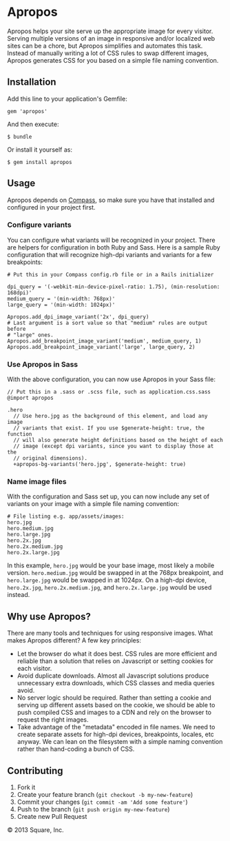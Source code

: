 # Apropos

Apropos helps your site serve up the appropriate image for every visitor. Serving multiple versions of an image in responsive and/or localized web sites can be a chore, but Apropos simplifies and automates this task. Instead of manually writing a lot of CSS rules to swap different images, Apropos generates CSS for you based on a simple file naming convention.

## Installation

Add this line to your application's Gemfile:

    gem 'apropos'

And then execute:

    $ bundle

Or install it yourself as:

    $ gem install apropos

## Usage

Apropos depends on [Compass](http://compass-style.org/), so make sure you have that installed and configured in your project first.

### Configure variants

You can configure what variants will be recognized in your project. There are helpers for configuration in both Ruby and Sass. Here is a sample Ruby configuration that will recognize high-dpi variants and variants for a few breakpoints:

    # Put this in your Compass config.rb file or in a Rails initializer

    dpi_query = '(-webkit-min-device-pixel-ratio: 1.75), (min-resolution: 168dpi)'
    medium_query = '(min-width: 768px)'
    large_query = '(min-width: 1024px)'

    Apropos.add_dpi_image_variant('2x', dpi_query)
    # Last argument is a sort value so that "medium" rules are output before
    # "large" ones.
    Apropos.add_breakpoint_image_variant('medium', medium_query, 1)
    Apropos.add_breakpoint_image_variant('large', large_query, 2)

### Use Apropos in Sass

With the above configuration, you can now use Apropos in your Sass file:

    // Put this in a .sass or .scss file, such as application.css.sass
    @import apropos

    .hero
      // Use hero.jpg as the background of this element, and load any image
      // variants that exist. If you use $generate-height: true, the function
      // will also generate height definitions based on the height of each
      // image (except dpi variants, since you want to display those at the
      // original dimensions).
      +apropos-bg-variants('hero.jpg', $generate-height: true)

### Name image files

With the configuration and Sass set up, you can now include any set of variants on your image with a simple file naming convention:

    # File listing e.g. app/assets/images:
    hero.jpg
    hero.medium.jpg
    hero.large.jpg
    hero.2x.jpg
    hero.2x.medium.jpg
    hero.2x.large.jpg

In this example, `hero.jpg` would be your base image, most likely a mobile version. `hero.medium.jpg` would be swapped in at the 768px breakpoint, and `hero.large.jpg` would be swapped in at 1024px. On a high-dpi device, `hero.2x.jpg`, `hero.2x.medium.jpg`, and `hero.2x.large.jpg` would be used instead.

## Why use Apropos?

There are many tools and techniques for using responsive images. What makes Apropos different? A few key principles:

- Let the browser do what it does best. CSS rules are more efficient and reliable than a solution that relies on Javascript or setting cookies for each visitor.
- Avoid duplicate downloads. Almost all Javascript solutions produce unnecessary extra downloads, which CSS classes and media queries avoid.
- No server logic should be required. Rather than setting a cookie and serving up different assets based on the cookie, we should be able to push compiled CSS and images to a CDN and rely on the browser to request the right images.
- Take advantage of the "metadata" encoded in file names. We need to create separate assets for high-dpi devices, breakpoints, locales, etc anyway. We can lean on the filesystem with a simple naming convention rather than hand-coding a bunch of CSS.

## Contributing

1. Fork it
2. Create your feature branch (`git checkout -b my-new-feature`)
3. Commit your changes (`git commit -am 'Add some feature'`)
4. Push to the branch (`git push origin my-new-feature`)
5. Create new Pull Request

© 2013 Square, Inc.
